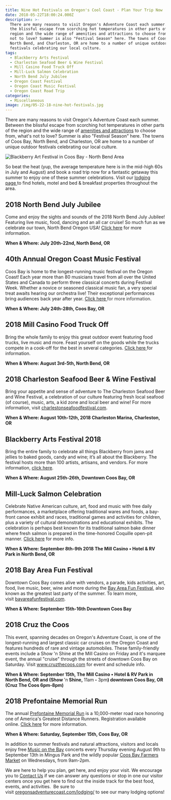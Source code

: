 ```yaml
---
title: Nine Hot Festivals on Oregon's Cool Coast - Plan Your Trip Now
date: 2018-05-22T18:00:24.000Z
description: >-
  There are many reasons to visit Oregon's Adventure Coast each summer. Between
  the blissful escape from scorching hot temperatures in other parts of the
  region and the wide range of amenities and attractions to choose from, what's
  not to love? Summer is also "Festival Season" here. The towns of Coos Bay,
  North Bend, and Charleston, OR are home to a number of unique outdoor
  festivals celebrating our local culture.
tags:
  - Blackberry Arts Festival
  - Charleston Seafood Beer & Wine Festival
  - Mill Casino Food Truck Off
  - Mill-Luck Salmon Celebration
  - North Bend July Jubilee
  - Oregon Coast Festival
  - Oregon Coast Music Festival
  - Oregon Coast Road Trip
categories:
  - Miscellaneous
image: /img/05-22-18-nine-hot-festivals.jpg
---
```

There are many reasons to visit Oregon's Adventure Coast each summer. Between the blissful escape from scorching hot temperatures in other parts of the region and the wide range of <a href="/adventures/" target="_blank" rel="noopener noreferrer">amenities and attractions</a> to choose from, what's not to love? Summer is also "Festival Season" here. The towns of Coos Bay, North Bend, and Charleston, OR are home to a number of unique outdoor festivals celebrating our local culture.

![Blackberry Art Festival in Coos Bay - North Bend Area](/img/13895232_1109660902446875_8577135853830654053_n-674x506.jpg)

So beat the heat (yup, the average temperature here is in the mid-high 60s in July and August) and book a road trip now for a fantastic getaway this summer to enjoy one of these summer celebrations. Visit our <a href="/lodging/" target="_blank" rel="noopener noreferrer">lodging page </a>to find hotels, motel and bed &amp; breakfast properties throughout the area.

<h2>2018 North Bend July Jubilee</h2>

Come and enjoy the sights and sounds of the 2018 North Bend July Jubilee! Featuring live music, food, dancing and an all car cruise! So much fun as we celebrate our town, North Bend Oregon USA! <a href="https://www.facebook.com/NBjulyjubilee/">Click here</a> for more information.

<strong>When &amp; Where: July 20th-22nd, North Bend, OR</strong>

<h2>40th Annual Oregon Coast Music Festival</h2>

Coos Bay is home to the longest-running music festival on the Oregon Coast! Each year more than 80 musicians travel from all over the United States and Canada to perform three classical concerts during Festival Week. Whether a novice or seasoned classical music fan, a very special treat awaits hearing our orchestra live! Their exceptional performances bring audiences back year after year. <a href="http://www.oregoncoastmusic.org/" target="_blank" rel="noopener noreferrer" data-saferedirecturl="https://www.google.com/url?hl=en&amp;q=http://www.oregoncoastmusic.org/&amp;source=gmail&amp;ust=1527080925500000&amp;usg=AFQjCNEysIsOPOAnL2geTeTmkVAFSScdhw">Click here </a><span style="color: #333333;">for more information.</span>

<p style="text-align: left;"><strong>When &amp; Where: <span class="aBn" tabindex="0" data-term="goog_1191474077"><span class="aQJ">July 24th-28th</span></span>, Coos Bay, OR</strong></p>

<h2>2018 Mill Casino Food Truck Off</h2>

Bring the whole family to enjoy this great outdoor event featuring food trucks, live music and more. Feast yourself on the goods while the trucks compete in a cook-off for the best in several categories. <a href="https://www.themillcasino.com/food-truck-off/">Click here </a>for information.

<strong>When &amp; Where: August 3rd-5th, North Bend, OR</strong>

<h2>2018 Charleston Seafood Beer &amp; Wine Festival</h2>

Bring your appetite and sense of adventure to The Charleston Seafood Beer and Wine Festival, a celebration of our culture featuring fresh local seafood (of course), music, arts, a kid zone and local beer and wine! For more information, visit <a href="http://charlestonseafoodfestival.com" target="_blank" rel="noopener noreferrer">charlestonseafoodfestival.com</a>.

<strong>When &amp; Where: August 10th-12th, 2018 Charleston Marina, Charleston, OR</strong>

<h2>Blackberry Arts Festival 2018</h2>

Bring the entire family to celebrate all things Blackberry from jams and jellies to baked goods, candy and wine; it’s all about the Blackberry. The festival hosts more than 100 artists, artisans, and vendors. For more information, <a href="https://blackberryartsfestival.com/" target="_blank" rel="noopener noreferrer">click here</a>.

<strong>When &amp; Where: August 25th-26th, Downtown Coos Bay, OR</strong>

<h2>Mill-Luck Salmon Celebration</h2>

Celebrate Native American culture, art, food and music with free daily performances, a marketplace offering traditional wares and foods, a bay-front canoe exhibit and races, traditional games and activities for children, plus a variety of cultural demonstrations and educational exhibits. The celebration is perhaps best known for its traditional salmon bake dinner where fresh salmon is prepared in the time-honored Coquille open-pit manner. <a href="https://www.facebook.com/events/172026776795153/">Click here</a> for more info.

<strong>When &amp; Where: September 8th-9th 2018 The Mill Casino • Hotel &amp; RV Park in North Bend, OR</strong>

<h2>2018 Bay Area Fun Festival</h2>

Downtown Coos Bay comes alive with vendors, a parade, kids activities, art, food, live music, beer, wine and more during the <a href="http://bayareafunfestival.com/" target="_blank" rel="noopener noreferrer">Bay Area Fun Festival</a>, also known as the greatest last party of the summer. To learn more, visit <a href="http://bayareafunfestival.com/" target="_blank" rel="noopener noreferrer">bayareafunfestival.com</a>.

<strong>When &amp; Where: September 15th-16th Downtown Coos Bay</strong>

<h2>2018 Cruz the Coos</h2>

This event, spanning decades on Oregon's Adventure Coast, is one of the longest-running and largest classic car cruises on the Oregon Coast and features hundreds of rare and vintage automobiles. These family-friendly events include a Show 'n Shine at the Mill Casino on Friday and it's marquee event, the annual "cruise" through the streets of downtown Coos Bay on Saturday. Visit <a href="https://cruzthecoos.com/event-information/" target="_blank" rel="noopener noreferrer">www.cruzthecoos.com</a> for event and schedule info.

<strong>When &amp; Where: September 15th, The Mill Casino • Hotel &amp; RV Park in North Bend, OR and (Show </strong>'n<strong> Shine, </strong>11am<strong> - </strong>3pm<strong>) downtown Coos Bay, OR (Cruz The Coos 6pm-8pm)</strong>

<h2>2018 Prefontaine Memorial Run</h2>

The annual <a href="https://www.prefontainerun.com/run-information/application.html" target="_blank" rel="noopener noreferrer">Prefontaine Memorial Run</a> is a 10,000-meter road race honoring one of America's Greatest Distance Runners. Registration available online. <a href="https://www.prefontainerun.com/run-information/application.html" target="_blank" rel="noopener noreferrer">Click here</a> for more information.

<strong>When &amp; Where: Saturday, September 15th, Coos Bay, OR</strong>

In addition to summer festivals and natural attractions, visitors and locals enjoy free <a href="https://www.facebook.com/musiconthebay/">Music on the Bay</a> concerts every Thursday evening August 9th to September 13th in Mingus Park and the wildly popular <a href="http://coosbaydowntown.org/farmers-market/">Coos Bay Farmers Market</a> on Wednesdays, from 9am-2pm.

We are here to help you plan, get here, and enjoy your visit. We encourage you to <a href="/contact/" target="_blank" rel="noopener noreferrer">Contact Us</a> if we can answer any questions or stop in one our visitor centers once you get here to find out the inside track for the best food, events, and activities.  Be sure to visit <a href="/lodging/" target="_blank" rel="noopener noreferrer">oregonsadventurecoast.com/lodging/</a> to see our many lodging options!
